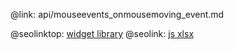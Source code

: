 @link: api/mouseevents_onmousemoving_event.md

@seolinktop: [widget library](https://webix.com)
@seolink: [js xlsx](https://webix.com/widget/excel_viewer/)